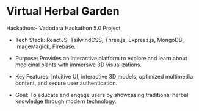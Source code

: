 # Virtual Herbal Garden

Hackathon:- Vadodara Hackathon 5.0 Project

- Tech Stack: ReactJS, TailwindCSS, Three.js, Express.js, MongoDB, ImageMagick, Firebase.

- Purpose: Provides an interactive platform to explore and learn about medicinal plants with immersive 3D
visualizations.

- Key Features: Intuitive UI, interactive 3D models, optimized multimedia content, and secure user authentication.

- Goal: To educate and engage users by showcasing traditional herbal knowledge through modern technology.
